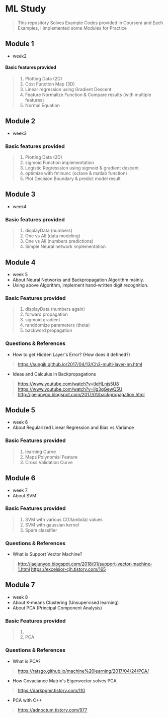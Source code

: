 # ML Study

> This repository Solves Example Codes provided in Coursera
> and Each Examples, I implemented some Modules for Practice

## Module 1
- week2

#### Basic features provided

> 1. Plotting Data (2D)
> 2. Cost Function Map (3D)
> 3. Linear regression using Gradient Descent
> 4. Feature Normalize Function & Compare results (with multiple features)
> 5. Normal Equation

## Module 2
- week3

### Basic features provided

> 1. Plotting Data (2D)
> 2. sigmoid Function implementation
> 3. Logistic Regresssion using sigmoid & gradient descent
> 4. optimize with fminunc (octave & matlab function)
> 5. Plot Decision Boundary & predict model result

## Module 3
- week4

### Basic features provided

> 1. displayData (numbers)
> 2. One vs All (data modeling)
> 3. One vs All (numbers predictions)
> 4. Simple Neural network implementation


## Module 4
- week 5
- About Neural Networks and Backpropagation Algorithm mainly.
- Using above Algorithm, implement hand-written digit recognition.

### Basic Features provided

> 1. displayData (numbers again)
> 2. forward propagation
> 3. sigmoid gradient
> 4. randdomize parameters (theta)
> 5. backword propagation

### Questions & References

- How to get Hidden Layer's Error? (How does it defined?)
> https://sungjk.github.io/2017/04/13/Ch3-multi-layer-nn.html

- Ideas and Calculus in Backpropagations
> https://www.youtube.com/watch?v=tIeHLnjs5U8
> https://www.youtube.com/watch?v=Ilg3gGewQ5U
> http://jaejunyoo.blogspot.com/2017/01/backpropagation.html


## Module 5
- week 6
- About Regularized Linear Regression and Bias vs Variance

### Basic Features provided

> 1. learning Curve
> 2. Maps Polynomial Feature
> 3. Cross Validation Curve


## Module 6
- week 7
- About SVM

### Basic Features provided

> 1. SVM with various C(1/lambda) values
> 2. SVM with gaussian kernel
> 3. Spam classifier


### Questions & References

- What is Support Vector Machine?
> http://jaejunyoo.blogspot.com/2018/01/support-vector-machine-1.html
> https://excelsior-cjh.tistory.com/165


## Module 7
- week 8
- About K-means Clustering (Unsupervised learning)
- About PCA (Principal Component Analysis)

### Basic Features provided

> 1. 
> 2. PCA

### Questions & References

- What is PCA?
> https://ratsgo.github.io/machine%20learning/2017/04/24/PCA/

- How Covaciance Matrix's Eigenvector solves PCA
> https://darkpgmr.tistory.com/110

- PCA with C++
> https://adnoctum.tistory.com/977